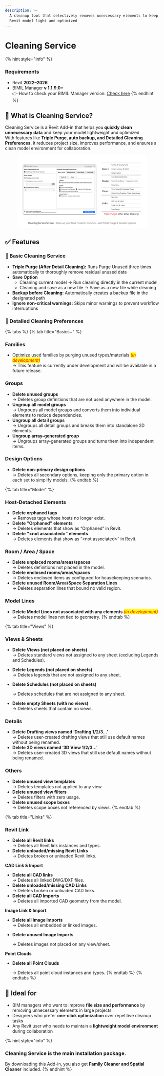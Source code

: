 ```yaml
---
description: >-
  A cleanup tool that selectively removes unnecessary elements to keep your
  Revit model light and optimized
---
```


# Cleaning Service

{% hint style="info" %}
### **Requirements**

* Revit **2022–2026**
* BIMIL Manager **v 1.1.9.0+**\
  👉 How to check your BIMIL Manager version:  [Check here](../../get-started/check-and-update-bimil-manager-version.md)
{% endhint %}

## 📌 What is Cleaning Service?

Cleaning Service is a Revit Add-in that helps you **quickly clean unnecessary data** and keep your model lightweight and optimized.\
With features like **Triple Purge, auto backup, and Detailed Cleaning Preferences**, it reduces project size, improves performance, and ensures a clean model environment for collaboration.

<figure><img src="../../.gitbook/assets/Cleaning Service 2.png" alt=""><figcaption></figcaption></figure>

## ✅ Features

### 🔹 Basic Cleaning Service

* **Triple Purge (After Detail Cleaning):** Runs Purge Unused three times automatically to thoroughly remove residual unused data
* **Save Option**
  * Cleaning current model → Run cleaning directly in the current model
  * Cleaning and save as a new file → Save as a new file while cleaning
* **Backup before Cleaning:** Automatically creates a backup file in the designated path
* **Ignore non-critical warnings:** Skips minor warnings to prevent workflow interruptions

### 🔹 Detailed Cleaning Preferences

{% tabs %}
{% tab title="Basics+" %}
### Families&#x20;

* Optimize used families by purging unused types/materials  _<mark style="color:red;">(In development)</mark>_\
  →  This feature is currently under development and will be available in a future release.

### **Groups**

* **Delete unused groups** \
  →  Deletes group definitions that are not used anywhere in the model.
* **Ungroup all model groups**\
  →  Ungroups all model groups and converts them into individual elements to reduce dependencies.
* **Ungroup all detail groups** \
  →  Ungroups all detail groups and breaks them into standalone 2D elements.
* **Ungroup array-generated group** \
  →  Ungroups array-generated groups and turns them into independent items.

### **Design Options**

* **Delete non-primary design options** \
  →  Deletes all secondary options, keeping only the primary option in each set to simplify models.
{% endtab %}

{% tab title="Model" %}
### **Host-Detached Elements**

* **Delete orphaned tags**\
  →  Removes tags whose hosts no longer exist.
* **Delete "Orphaned" elements**\
  →  Deletes elements that show as “Orphaned” in Revit.
* **Delete “\<not associated>” elements**\
  →  Deletes elements that show as “\<not associated>” in Revit.

### **Room / Area / Space**

* **Delete unplaced rooms/areas/spaces** \
  →  Deletes definitions not placed in the model.
* **Delete enclosed rooms/areas/spaces** \
  →  Deletes enclosed items as configured for housekeeping scenarios.
* **Delete unused Room/Area/Space Separation Lines** \
  →  Deletes separation lines that bound no valid region.

### **Model Lines**

* **Delete Model Lines not associated with any elements**  _<mark style="color:red;">(In development)</mark>_\
  →  Deletes model lines not tied to geometry.
{% endtab %}

{% tab title="Views" %}
### **Views & Sheets**

* **Delete Views (not placed on sheets)** \
  →  Deletes standard views not assigned to any sheet (excluding Legends and Schedules).
* **Delete Legends (not placed on sheets)** \
  →  Deletes legends that are not assigned to any sheet.
*   **Delete Schedules (not placed on sheets)**&#x20;

    →  Deletes schedules that are not assigned to any sheet.
* **Delete empty Sheets (with no views)**\
  →  Deletes sheets that contain no views.

### **Details**

* **Delete Drafting views named ‘Drafting 1/2/3…’** \
  →  Deletes user-created drafting views that still use default names without being renamed.
* **Delete 3D views named ‘3D View 1/2/3…’** \
  →  Deletes user-created 3D views that still use default names without being renamed.

### **Others**

* **Delete unused view templates** \
  →  Deletes templates not applied to any view.
* **Delete unused view filters** \
  →  Deletes filters with zero usage.
* **Delete unused scope boxes**\
  →  Deletes scope boxes not referenced by views.
{% endtab %}

{% tab title="Links" %}
### **Revit Link**

* **Delete all Revit links** \
  →  Deletes all Revit link instances and types.
* **Delete unloaded/missing Revit Links** \
  →  Deletes broken or unloaded Revit links.

**CAD Link & Import**

* **Delete all CAD links** \
  →  Deletes all linked DWG/DXF files.
* **Delete unloaded/missing CAD Links** \
  →  Deletes broken or unloaded CAD links.
* **Delete all CAD Imports** \
  →  Deletes all imported CAD geometry from the model.

**Image Link & Import**

* **Delete all Image Imports** \
  →  Deletes all embedded or linked images.
*   **Delete unused Image Imports**&#x20;

    →  Deletes images not placed on any view/sheet.

**Point Clouds**

*   **Delete all Point Clouds**&#x20;

    →  Deletes all point cloud instances and types.
{% endtab %}
{% endtabs %}

## 💼 Ideal for

* BIM managers who want to improve **file size and performance** by removing unnecessary elements in large projects
* Designers who prefer **one-click optimization** over repetitive cleanup tasks
* Any Revit user who needs to maintain a **lightweight model environment** during collaboration

{% hint style="info" %}
### Cleaning Service is the **main installation package**.

By downloading this Add-in, you also get **Family Cleaner and Spatial Cleaner** included.
{% endhint %}
